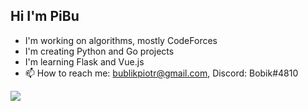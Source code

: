 ## Hi I'm PiBu

- I'm working on algorithms, mostly CodeForces
- I'm creating Python and Go projects
- I'm learning Flask and Vue.js
- 📫 How to reach me: bublikpiotr@gmail.com, Discord: Bobik#4810

<img align="left" src="https://github-readme-stats.vercel.app/api/top-langs/?username=pibuxd&theme=dark&hide=Vim script&layout=compact" />
